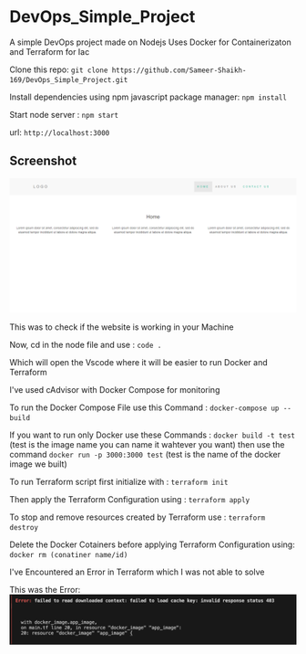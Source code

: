 # DevOps_Simple_Project
A simple DevOps project made on Nodejs 
Uses Docker for Containerizaton and Terraform for Iac 

Clone this repo: ```git clone https://github.com/Sameer-Shaikh-169/DevOps_Simple_Project.git```

Install dependencies using npm javascript package manager: ```npm install```

Start node server : ```npm start```

url: ```http://localhost:3000```

## Screenshot
<img src="public/img/screenshot.png">

This was to check if the website is working in your Machine

Now, cd in the node file and use : ```code .```

Which will open the Vscode where it will be easier to run Docker and Terraform

I've used cAdvisor with Docker Compose for monitoring

To run the Docker Compose File use this Command : ```docker-compose up --build```

If you want to run only Docker use these Commands : ```docker build -t test```  (test is the image name you can name it wahtever you want) then use the command ```docker run -p 3000:3000 test``` (test is the name of the docker image we built)

To run Terraform script first initialize with : ```terraform init```

Then apply the Terraform Configuration using : ```terraform apply```

To stop and remove resources created by Terraform use : ```terraform destroy```

Delete the Docker Cotainers before applying Terraform Configuration using: ```docker rm (conatiner name/id)```

I've Encountered an Error in Terraform which I was not able to solve

This was the Error:
<img src="public/img/screenshotgit1.png">





